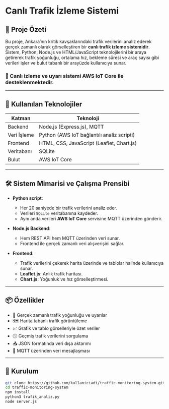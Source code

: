 # Canlı Trafik İzleme Sistemi

## 📌 Proje Özeti

Bu proje, Ankara’nın kritik kavşaklarındaki trafik verilerini analiz ederek gerçek zamanlı olarak görselleştiren bir **canlı trafik izleme sistemidir**. Sistem, Python, Node.js ve HTML/JavaScript teknolojilerini bir araya getirerek trafik yoğunluğu, ortalama hız, bekleme süresi ve araç sayısı gibi verileri işler ve bulut tabanlı bir arayüzde kullanıcıya sunar.

### 🔗 Canlı izleme ve uyarı sistemi AWS IoT Core ile desteklenmektedir.

---

## 🧪 Kullanılan Teknolojiler

| Katman       | Teknoloji                                  |
|--------------|---------------------------------------------|
| Backend      | Node.js (Express.js), MQTT                 |
| Veri İşleme  | Python (AWS IoT bağlantılı analiz scripti) |
| Frontend     | HTML, CSS, JavaScript (Leaflet, Chart.js)  |
| Veritabanı   | SQLite                                      |
| Bulut        | AWS IoT Core                                |

---

## 🛠️ Sistem Mimarisi ve Çalışma Prensibi

- **Python script**:
  - Her 20 saniyede bir trafik verilerini analiz eder.
  - Verileri `SQLite` veritabanına kaydeder.
  - Aynı anda verileri **AWS IoT Core** servisine MQTT üzerinden gönderir.

- **Node.js Backend**:
  - Hem REST API hem MQTT üzerinden veri sunar.
  - Frontend ile gerçek zamanlı veri alışverişini sağlar.

- **Frontend**:
  - Trafik verilerini çekerek harita üzerinde ve tablolar halinde kullanıcıya sunar.
  - **Leaflet.js**: Anlık trafik haritası.
  - **Chart.js**: Yoğunluk ve hız görselleştirmesi.

---

## 📦 Özellikler

- 🔴 Gerçek zamanlı trafik yoğunluğu ve uyarılar
- 🗺️ Harita tabanlı trafik görüntüleme
- 📈 Grafik ve tablo görselleriyle özet veriler
- 🕓 Geçmiş trafik verilerini sorgulama
- 📤 JSON formatında veri dışa aktarımı
- 📡 MQTT üzerinden veri mesajlaşması

---

## 🚀 Kurulum

```bash
git clone https://github.com/kullaniciadi/traffic-monitoring-system.git
cd traffic-monitoring-system
npm install
python3 trafik_analiz.py
node server.js
